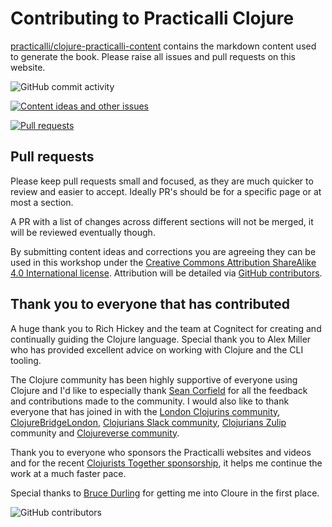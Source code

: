 # Contributing to Practicalli Clojure
[practicalli/clojure-practicalli-content](https://github.com/practicalli/clojure-practicalli-content/) contains the markdown content used to generate the book.  Please raise all issues and pull requests on this website.

![GitHub commit activity](https://img.shields.io/github/commit-activity/m/practicalli/clojure-practicalli-content?style=for-the-badge)

[![Content ideas and other issues](https://img.shields.io/github/issues/practicalli/clojure-practicalli-content?label=content%20ideas%20and%20issues&logoColor=green&style=for-the-badge)](https://github.com/practicalli/clojure-practicalli-content/issues)

[![Pull requests](https://img.shields.io/github/issues-pr/practicalli/clojure-practicalli-content?style=for-the-badge)](https://github.com/practicalli/clojure-practicalli-content/pulls)

## Pull requests
Please keep pull requests small and focused, as they are much quicker to review and easier to accept.  Ideally PR's should be for a specific page or at most a section.

A PR with a list of changes across different sections will not be merged, it will be reviewed eventually though.

By submitting content ideas and corrections you are agreeing they can be used in this workshop under the [Creative Commons Attribution ShareAlike 4.0 International license](https://creativecommons.org/licenses/by-sa/4.0/).  Attribution will be detailed via [GitHub contributors](https://github.com/practicalli/clojure-practicalli-content/graphs/contributors).

<!-- TODO:  Add GitHub issue templates, similar to those on practicalli/blog-content -->

## Thank you to everyone that has contributed
A huge thank you to Rich Hickey and the team at Cognitect for creating and continually guiding the Clojure language.  Special thank you to Alex Miller who has provided excellent advice on working with Clojure and the CLI tooling.

The Clojure community has been highly supportive of everyone using Clojure and I'd like to especially thank [Sean Corfield](https://github.com/seancorfield) for all the feedback and contributions made to the community.  I would also like to thank everyone that has joined in with the [London Clojurins community](https://www.meetup.com/London-Clojurians/), [ClojureBridgeLondon](https://clojurebridgelondon.github.io/), [Clojurians Slack community](http://clojurians.net/), [Clojurians Zulip](https://clojurians.zulipchat.com/) community and [Clojureverse community](https://clojureverse.org/).

Thank you to everyone who sponsors the Practicalli websites and videos and for the recent [Clojurists Together sponsorship](https://www.clojuriststogether.org/), it helps me continue the work at a much faster pace.

Special thanks to [Bruce Durling](https://twitter.com/otfrom) for getting me into Cloure in the first place.

![GitHub contributors](https://img.shields.io/github/contributors/practicalli/clojure-practicalli-content?style=for-the-badge&label=github%20contributors)
